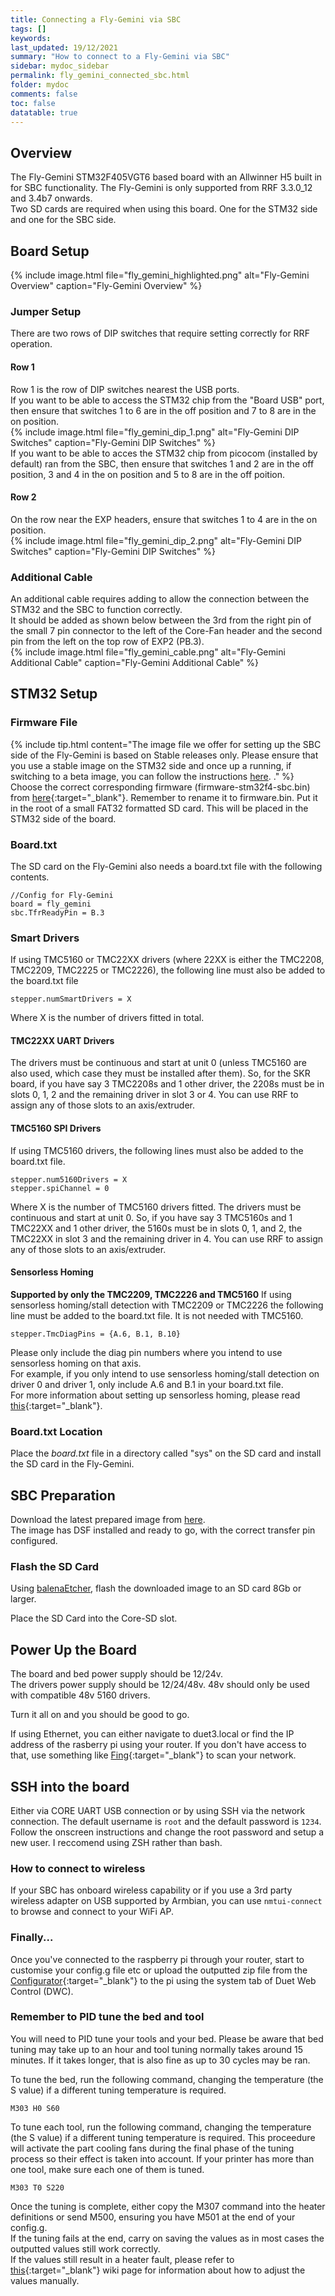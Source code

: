 ```yaml
---
title: Connecting a Fly-Gemini via SBC
tags: []
keywords: 
last_updated: 19/12/2021
summary: "How to connect to a Fly-Gemini via SBC"
sidebar: mydoc_sidebar
permalink: fly_gemini_connected_sbc.html
folder: mydoc
comments: false
toc: false
datatable: true
---
```


## Overview

The Fly-Gemini STM32F405VGT6 based board with an Allwinner H5 built in for SBC functionality. The Fly-Gemini is only supported from RRF 3.3.0_12 and 3.4b7 onwards.   
Two SD cards are required when using this board. One for the STM32 side and one for the SBC side.  

## Board Setup

{% include image.html file="fly_gemini_highlighted.png" alt="Fly-Gemini Overview" caption="Fly-Gemini Overview" %}  

### Jumper Setup

There are two rows of DIP switches that require setting correctly for RRF operation.  
#### Row 1
Row 1 is the row of DIP switches nearest the USB ports.  
If you want to be able to access the STM32 chip from the "Board USB" port, then ensure that switches 1 to 6 are in the off position and 7 to 8 are in the on position.  
{% include image.html file="fly_gemini_dip_1.png" alt="Fly-Gemini DIP Switches" caption="Fly-Gemini DIP Switches" %}  
If you want to be able to acces the STM32 chip from picocom (installed by default) ran from the SBC, then ensure that switches 1 and 2 are in the off position, 3 and 4 in the on position and 5 to 8 are in the off poition.
#### Row 2
On the row near the EXP headers, ensure that switches 1 to 4 are in the on position.  
{% include image.html file="fly_gemini_dip_2.png" alt="Fly-Gemini DIP Switches" caption="Fly-Gemini DIP Switches" %}  

### Additional Cable

An additional cable requires adding to allow the connection between the STM32 and the SBC to function correctly.  
It should be added as shown below between the 3rd from the right pin of the small 7 pin connector to the left of the Core-Fan header and the second pin from the left on the top row of EXP2 (PB.3).  
{% include image.html file="fly_gemini_cable.png" alt="Fly-Gemini Additional Cable" caption="Fly-Gemini Additional Cable" %}  

## STM32 Setup

### Firmware File

{% include tip.html content="The image file we offer for setting up the SBC side of the Fly-Gemini is based on Stable releases only. Please ensure that you use a stable image on the STM32 side and once up a running, if switching to a beta image, you can follow the instructions [here](armbian_upgrade.html). ." %}
Choose the correct corresponding firmware (firmware-stm32f4-sbc.bin) from [here](https://github.com/gloomyandy/RepRapFirmware/releases){:target="_blank"}. Remember to rename it to firmware.bin. Put it in the root of a small FAT32 formatted SD card. This will be placed in the STM32 side of the board. 

### Board.txt

The SD card on the Fly-Gemini also needs a board.txt file with the following contents.

```
//Config for Fly-Gemini
board = fly_gemini
sbc.TfrReadyPin = B.3
```

### Smart Drivers

If using TMC5160 or TMC22XX drivers (where 22XX is either the TMC2208, TMC2209, TMC2225 or TMC2226), the following line must also be added to the board.txt file
```
stepper.numSmartDrivers = X
```
Where X is the number of drivers fitted in total.

#### TMC22XX UART Drivers

The drivers must be continuous and start at unit 0 (unless TMC5160 are also used, which case they must be installed after them). So, for the SKR board, if you have say 3 TMC2208s and 1 other driver, the 2208s must be in slots 0, 1, 2 and the remaining driver in slot 3 or 4. You can use RRF to assign any of those slots to an axis/extruder. 

#### TMC5160 SPI Drivers

If using TMC5160 drivers, the following lines must also be added to the board.txt file.  
```
stepper.num5160Drivers = X
stepper.spiChannel = 0
```
Where X is the number of TMC5160 drivers fitted. The drivers must be continuous and start at unit 0. So, if you have say 3 TMC5160s and 1 TMC22XX and 1 other driver, the 5160s must be in slots 0, 1, and 2, the TMC22XX in slot 3 and the remaining driver in 4. You can use RRF to assign any of those slots to an axis/extruder.  

#### Sensorless Homing

**Supported by only the TMC2209, TMC2226 and TMC5160**
If using sensorless homing/stall detection with TMC2209 or TMC2226 the following line must be added to the board.txt file. It is not needed with TMC5160.
```
stepper.TmcDiagPins = {A.6, B.1, B.10}
```
Please only include the diag pin numbers where you intend to use sensorless homing on that axis.  
For example, if you only intend to use sensorless homing/stall detection on driver 0 and driver 1, only include A.6 and B.1 in your board.txt file.  
For more information about setting up sensorless homing, please read [this](sensorless.html){:target="_blank"}.  

### Board.txt Location

Place the *board.txt* file in a directory called "sys" on the SD card and install the SD card in the Fly-Gemini.

## SBC Preparation

Download the latest prepared image from [here](https://github.com/TeamGloomy/rrf_stm32_sbc/releases).  
The image has DSF installed and ready to go, with the correct transfer pin configured.  

### Flash the SD Card

Using [balenaEtcher](https://www.balena.io/etcher/), flash the downloaded image to an SD card 8Gb or larger.  

Place the SD Card into the Core-SD slot.

## Power Up the Board

The board and bed power supply should be 12/24v.  
The drivers power supply should be 12/24/48v. 48v should only be used with compatible 48v 5160 drivers.  

Turn it all on and you should be good to go.

If using Ethernet, you can either navigate to duet3.local or find the IP address of the rasberry pi using your router. If you don't have access to that, use something like [Fing](https://www.fing.com/products/fing-desktop){:target="_blank"} to scan your network.

## SSH into the board

Either via CORE UART USB connection or by using SSH via the network connection.
The default username is `root` and the default password is `1234`. Follow the onscreen instructions and change the root password and setup a new user. I reccomend using ZSH rather than bash.  

### How to connect to wireless

If your SBC has onboard wireless capability or if you use a 3rd party wireless adapter on USB supported by Armbian, you can use `nmtui-connect` to browse and connect to your WiFi AP.

### Finally...

Once you've connected to the raspberry pi through your router, start to customise your config.g file etc or upload the outputted zip file from the [Configurator](https://teamgloomy.github.io/Configurator){:target="_blank"} to the pi using the system tab of Duet Web Control (DWC).

### Remember to PID tune the bed and tool 

You will need to PID tune your tools and your bed. Please be aware that bed tuning may take up to an hour and tool tuning normally takes around 15 minutes. If it takes longer, that is also fine as up to 30 cycles may be ran.  

To tune the bed, run the following command, changing the temperature (the S value) if a different tuning temperature is required.  
```
M303 H0 S60
```  

To tune each tool, run the following command, changing the temperature (the S value) if a different tuning temperature is required. This proceedure will activate the part cooling fans during the final phase of the tuning process so their effect is taken into account. If your printer has more than one tool, make sure each one of them is tuned.  
```
M303 T0 S220
```

Once the tuning is complete, either copy the M307 command into the heater definitions or send M500, ensuring you have M501 at the end of your config.g.  
If the tuning fails at the end, carry on saving the values as in most cases the outputted values still work correctly.  
If the values still result in a heater fault, please refer to [this](https://duet3d.dozuki.com/Wiki/Tuning_the_heater_temperature_control#Section_Setting_the_model_parameters_manually){:target="_blank"} wiki page for information about how to adjust the values manually.  